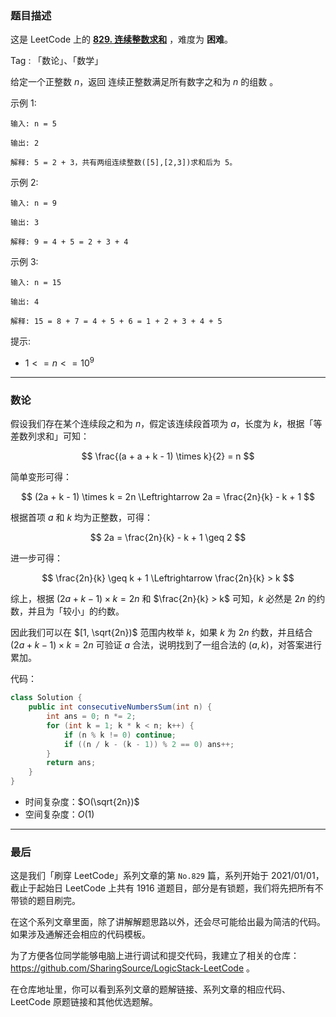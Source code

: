 ### 题目描述

这是 LeetCode 上的 **[829. 连续整数求和](https://leetcode.cn/problems/consecutive-numbers-sum/solution/by-ac_oier-220q/)** ，难度为 **困难**。

Tag : 「数论」、「数学」



给定一个正整数 $n$，返回 连续正整数满足所有数字之和为 $n$ 的组数 。 

示例 1:
```
输入: n = 5

输出: 2

解释: 5 = 2 + 3，共有两组连续整数([5],[2,3])求和后为 5。
```
示例 2:
```
输入: n = 9

输出: 3

解释: 9 = 4 + 5 = 2 + 3 + 4
```
示例 3:
```
输入: n = 15

输出: 4

解释: 15 = 8 + 7 = 4 + 5 + 6 = 1 + 2 + 3 + 4 + 5
```

提示:
* $1 <= n <= 10^9$

---

### 数论

假设我们存在某个连续段之和为 $n$，假定该连续段首项为 $a$，长度为 $k$，根据「等差数列求和」可知：

$$
\frac{(a + a + k - 1) \times k}{2} = n
$$

简单变形可得：

$$
(2a + k - 1) \times k = 2n \Leftrightarrow 2a = \frac{2n}{k} - k + 1
$$

根据首项 $a$ 和 $k$ 均为正整数，可得：

$$
2a = \frac{2n}{k} - k + 1 \geq 2
$$

进一步可得：

$$
\frac{2n}{k} \geq k + 1 \Leftrightarrow \frac{2n}{k} > k
$$

综上，根据 $(2a + k - 1) \times k = 2n$ 和 $\frac{2n}{k} > k$ 可知，$k$ 必然是 $2n$ 的约数，并且为「较小」的约数。

因此我们可以在 $[1, \sqrt{2n})$ 范围内枚举 $k$，如果 $k$ 为 $2n$ 约数，并且结合 $(2a + k - 1) \times k = 2n$ 可验证 $a$ 合法，说明找到了一组合法的 $(a, k)$，对答案进行累加。

代码：
```java
class Solution {
    public int consecutiveNumbersSum(int n) {
        int ans = 0; n *= 2;
        for (int k = 1; k * k < n; k++) {
            if (n % k != 0) continue;
            if ((n / k - (k - 1)) % 2 == 0) ans++;
        }
        return ans;
    }
}
```
* 时间复杂度：$O(\sqrt{2n})$
* 空间复杂度：$O(1)$

---

### 最后

这是我们「刷穿 LeetCode」系列文章的第 `No.829` 篇，系列开始于 2021/01/01，截止于起始日 LeetCode 上共有 1916 道题目，部分是有锁题，我们将先把所有不带锁的题目刷完。

在这个系列文章里面，除了讲解解题思路以外，还会尽可能给出最为简洁的代码。如果涉及通解还会相应的代码模板。

为了方便各位同学能够电脑上进行调试和提交代码，我建立了相关的仓库：https://github.com/SharingSource/LogicStack-LeetCode 。

在仓库地址里，你可以看到系列文章的题解链接、系列文章的相应代码、LeetCode 原题链接和其他优选题解。

